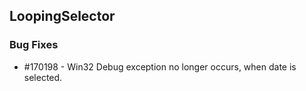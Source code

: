 ## LoopingSelector

### Bug Fixes


* \#170198 -  Win32 Debug exception no longer occurs, when date is selected.